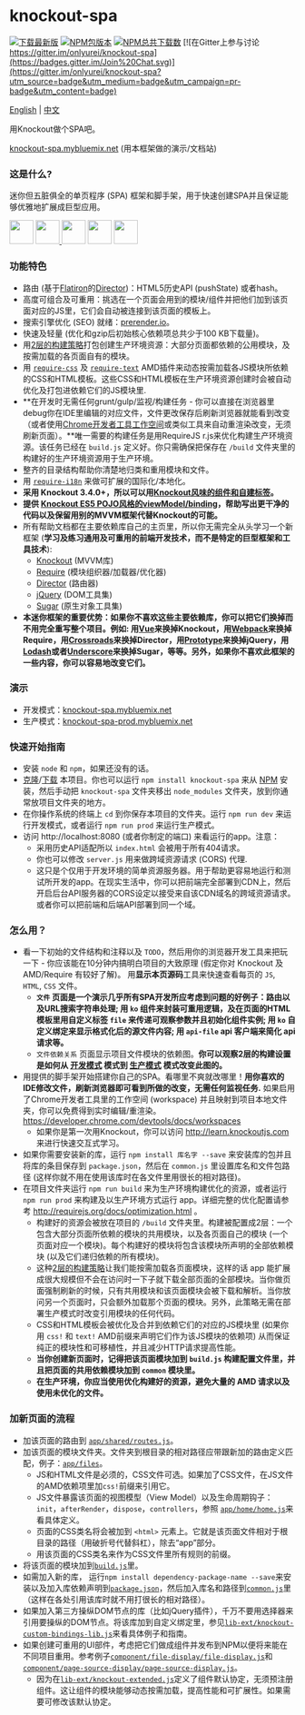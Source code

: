 # knockout-spa #

[![下载最新版](https://img.shields.io/badge/下载-zip-brightgreen.svg)](https://github.com/onlyurei/knockout-spa/archive/latest.zip) [![NPM包版本](https://img.shields.io/npm/v/knockout-spa.svg)](https://www.npmjs.com/package/knockout-spa) [![NPM总共下载数](https://img.shields.io/npm/dt/knockout-spa.svg)](https://www.npmjs.com/package/knockout-spa) [![在Gitter上参与讨论 https://gitter.im/onlyurei/knockout-spa](https://badges.gitter.im/Join%20Chat.svg)](https://gitter.im/onlyurei/knockout-spa?utm_source=badge&utm_medium=badge&utm_campaign=pr-badge&utm_content=badge)

[English](https://github.com/onlyurei/knockout-spa/blob/master/README.md) | [中文](https://github.com/onlyurei/knockout-spa/blob/master/README-zh.md)

用Knockout做个SPA吧。

[knockout-spa.mybluemix.net](//knockout-spa.mybluemix.net) (用本框架做的演示/文档站)

### 这是什么? ###

迷你但五脏俱全的单页程序 (SPA) 框架和脚手架，用于快速创建SPA并且保证能够优雅地扩展成巨型应用。

<a href="http://knockoutjs.com/"><img src="http://knockoutjs.com/img/ko-logo.png" height="42"></a>
<a href="http://requirejs.org/"><img src="http://requirejs.org/i/logo.png" height="42">
<a href="https://github.com/flatiron/director"><img src="https://raw.githubusercontent.com/flatiron/director/master/img/director.png" height="42"></a>
<a href="http://jquery.com/"><img src="https://upload.wikimedia.org/wikipedia/en/9/9e/JQuery_logo.svg" height="42"></a>
<a href="http://sugarjs.com/"><img src="http://sugarjs.com/images/header.png" height="42"></a>

### 功能特色 ###

* 路由 (基于[Flatiron](https://github.com/flatiron)的[Director](https://github.com/flatiron/director))：HTML5历史API (pushState) 或者hash。
* 高度可组合及可重用：挑选在一个页面会用到的模块/组件并把他们加到该页面对应的JS里，它们会自动被连接到该页面的模板上。
* 搜索引擎优化 (SEO) 就绪：[prerender.io](https://prerender.io/)。
* 快速及轻量 (优化和gzip后初始核心依赖项总共少于100 KB下载量)。
* 用[2层的构建策略](https://github.com/requirejs/example-multipage)打包创建生产环境资源：大部分页面都依赖的公用模块，及按需加载的各页面自有的模块。
* 用 [`require-css`](https://github.com/guybedford/require-css) 及 [`require-text`](https://github.com/requirejs/text) AMD插件来动态按需加载各JS模块所依赖的CSS和HTML模板。这些CSS和HTML模板在生产环境资源创建时会被自动优化及打包进依赖它们的JS模块里.
* **在开发时无需任何grunt/gulp/监视/构建任务 - 你可以直接在浏览器里debug你在IDE里编辑的对应文件，文件更改保存后刷新浏览器就能看到改变（或者使用[Chrome开发者工具工作空间](https://developer.chrome.com/devtools/docs/workspaces)或类似工具来自动重渲染改变，无须刷新页面）。**唯一需要的构建任务是用RequireJS r.js来优化构建生产环境资源。该任务已经在 `build.js` 定义好。你只需确保把保存在 `/build` 文件夹里的构建好的生产环境资源用于生产环境。
* 整齐的目录结构帮助你清楚地归类和重用模块和文件。
* 用 [`require-i18n`](https://github.com/requirejs/i18n) 来做可扩展的国际化/本地化。
* **采用 Knockout 3.4.0+，所以可以用[Knockout风味的组件和自建标签](http://knockoutjs.com/documentation/component-overview.html)。**
* **提供 [Knockout ES5 POJO风格的viewModel/binding](https://github.com/nathanboktae/knockout-es5-option4)，帮助写出更干净的代码以及保留用别的MVVM框架代替Knockout的可能。**
* 所有帮助文档都在主要依赖库自己的主页里，所以你无需完全从头学习一个新框架 (**学习及练习通用及可重用的前端开发技术，而不是特定的巨型框架和工具技术**):
  * [Knockout](http://knockoutjs.com) (MVVM库)
  * [Require](http://requirejs.org) (模块组织器/加载器/优化器)
  * [Director](https://github.com/flatiron/director) (路由器)
  * [jQuery](http://jquery.com) (DOM工具集)
  * [Sugar](http://sugarjs.com) (原生对象工具集)
* **本迷你框架的重要优势：如果你不喜欢这些主要依赖库，你可以把它们换掉而不用完全重写整个项目。例如: 用[Vue](https://vuejs.org/)来换掉Knockout，用[Webpack](http://webpack.github.io/)来换掉Require，用[Crossroads](https://millermedeiros.github.io/crossroads.js/)来换掉Director，用[Prototype](http://prototypejs.org/)来换掉jQuery，用[Lodash](https://lodash.com/)或者[Underscore](http://underscorejs.org/)来换掉Sugar，等等。另外，如果你不喜欢此框架的一些内容，你可以容易地改变它们。**

### 演示 ###
* 开发模式：[knockout-spa.mybluemix.net](//knockout-spa.mybluemix.net)
* 生产模式：[knockout-spa-prod.mybluemix.net](//knockout-spa-prod.mybluemix.net)

### 快速开始指南 ###
* 安装 `node` 和 `npm`，如果还没有的话。
* [克隆](https://github.com/onlyurei/knockout-spa.git)/[下载](https://github.com/onlyurei/knockout-spa/archive/latest.zip) 本项目。你也可以运行 `npm install knockout-spa` 来从 [NPM](https://www.npmjs.com/package/knockout-spa) 安装，然后手动把 `knockout-spa` 文件夹移出 `node_modules` 文件夹，放到你通常放项目文件夹的地方。
* 在你操作系统的终端上 `cd` 到你保存本项目的文件夹。运行 `npm run dev` 来运行开发模式，或者运行 `npm run prod` 来运行生产模式。
* 访问 http://localhost:8080 (或者你制定的端口) 来看运行的app。注意：
  * 采用历史API适配所以 `index.html` 会被用于所有404请求。
  * 你也可以修改 `server.js` 用来做跨域资源请求 (CORS) 代理.
  * 这只是个仅用于开发环境的简单资源服务器。用于帮助更容易地运行和测试所开发的app。在现实生活中，你可以把前端完全部署到CDN上，然后开启后台API服务器的CORS设定以接受来自该CDN域名的跨域资源请求。或者你可以把前端和后端API部署到同一个域。

### 怎么用？ ###
* 看一下初始的文件结构和注释以及 `TODO`，然后用你的浏览器开发工具来把玩一下 - 你应该能在10分钟内搞明白项目的大致原理 (假定你对 Knockout 及 AMD/Require 有较好了解)。 用**显示本页源码**工具来快速查看每页的 `JS`, `HTML`, `CSS` 文件。 
  * **`文件` 页面是一个演示几乎所有SPA开发所应考虑到问题的好例子：路由以及URL搜索字符串处理; 用 `ko` 组件来封装可重用逻辑，及在页面的HTML模板里用自定义标签 `file` 来传递可观察参数并且初始化组件实例; 用 `ko` 自定义绑定来显示格式化后的源文件内容; 用 `api-file` api 客户端来简化 api 请求等。**
  * `文件依赖关系` 页面显示项目文件模块的依赖图。**你可以观察2层的构建设置是如何从 [开发模式](//knockout-spa.mybluemix.net/files/dependencies) 模式到 [生产模式](//knockout-spa-prod.mybluemix.net/files/dependencies) 模式改变此图的。**
* 用提供的脚手架开始搭建你自己的SPA。看哪里不爽就改哪里！**用你喜欢的IDE修改文件，刷新浏览器即可看到所做的改变，无需任何监视任务.** 如果启用了Chrome开发者工具里的工作空间 (workspace) 并且映射到项目本地文件夹，你可以免费得到实时编辑/重渲染。https://developer.chrome.com/devtools/docs/workspaces
  * 如果你是第一次用Knockout，你可以访问 http://learn.knockoutjs.com 来进行快速交互式学习。
* 如果你需要安装新的库，运行 `npm install 库名字 --save` 来安装库的包并且将库的条目保存到 `package.json`，然后在 `common.js` 里设置库名和文件包路径 (这样你就不用在使用该库时在各文件里用很长的相对路径)。
* 在项目文件夹运行 `npm run build` 来为生产环境构建优化的资源，或者运行 `npm run prod` 来构建及以生产环境方式运行 app。详细完整的优化配置请参考 http://requirejs.org/docs/optimization.html 。
  * 构建好的资源会被放在项目的 `/build` 文件夹里。构建被配置成2层：一个包含大部分页面所依赖的模块的共用模块，以及各页面自己的模块 (一个页面对应一个模块)。每个构建好的模块将包含该模块所声明的全部依赖模块 (以及它们递归依赖的所有模块)。
  * 这种[2层的构建策略](https://github.com/requirejs/example-multipage)让我们能按需加载各页面模块，这样的话 app 能扩展成很大规模但不会在访问时一下子就下载全部页面的全部模块。当你做页面强制刷新的时候，只有共用模块和该页面模块会被下载和解析。当你放问另一个页面时，只会额外加载那个页面的模块。另外，此策略无需在部署生产模式时改变引用模块的任何代码。
  * CSS和HTML模板会被优化及合并到依赖它们的对应的JS模块里 (如果你用 `css!` 和 `text!` AMD前缀来声明它们作为该JS模块的依赖项) 从而保证纯正的模块性和可移植性，并且减少HTTP请求提高性能。
  * **当你创建新页面时，记得把该页面模块加到 `build.js` 构建配置文件里，并且把页面的共用依赖模块加到 `common` 模块里。**
  * **在生产环境，你应当使用优化构建好的资源，避免大量的 AMD 请求以及使用未优化的文件。**

### 加新页面的流程 ###
* 加该页面的路由到 [`app/shared/routes.js`](https://github.com/onlyurei/knockout-spa/blob/master/app/shared/routes.js)。
* 加该页面的模块文件夹。文件夹到根目录的相对路径应带跟新加的路由定义匹配，例子：[`app/files`](https://github.com/onlyurei/knockout-spa/tree/master/app/files)。
  * JS和HTML文件是必须的，CSS文件可选。如果加了CSS文件，在JS文件的AMD依赖项里加`css!`前缀来引用它。
  * JS文件暴露该页面的视图模型（View Model）以及生命周期钩子： `init`，`afterRender`，`dispose`，`controllers`，参照 [`app/home/home.js`](https://github.com/onlyurei/knockout-spa/blob/master/app/home/home.js)来看具体定义。
  * 页面的CSS类名将会被加到 `<html>` 元素上。它就是该页面文件相对于根目录的路径（用破折号代替斜杠），除去“app”部分。
  * 用该页面的CSS类名来作为CSS文件里所有规则的前缀。
* 将该页面的模块加到[`build.js`](https://github.com/onlyurei/knockout-spa/blob/master/build.js)里。
* 如需加入新的库， 运行`npm install dependency-package-name --save`来安装以及加入库依赖声明到[`package.json`](https://github.com/onlyurei/knockout-spa/blob/master/package.json)，然后加入库名和路径到[`common.js`](https://github.com/onlyurei/knockout-spa/blob/master/common.js)里（这样在各处引用该库时就不用打很长的相对路径）。
* 如果加入第三方操纵DOM节点的库（比如jQuery插件），千万不要用选择器来引用要操纵的DOM节点。将该库加到自定义绑定里，参见[`lib-ext/knockout-custom-bindings-lib.js`](https://github.com/onlyurei/knockout-spa/blob/master/lib-ext/knockout-custom-bindings-lib.js)来看具体例子和指南。
* 如果创建可重用的UI部件，考虑把它们做成组件并发布到NPM以便将来能在不同项目重用。参考例子[`component/file-display/file-display.js`](https://github.com/onlyurei/knockout-spa/blob/master/component/file-display/file-display.js)和[`component/page-source-display/page-source-display.js`](https://github.com/onlyurei/knockout-spa/blob/master/component/page-source-display/page-source-display.js)。
  * 因为在[`lib-ext/knockout-extended.js`](https://github.com/onlyurei/knockout-spa/blob/master/lib-ext/knockout-extended.js#L10)定义了组件默认协定，无须预注册组件。这让组件的模块能够动态按需加载，提高性能和可扩展性。如果需要可修改该默认协定。
